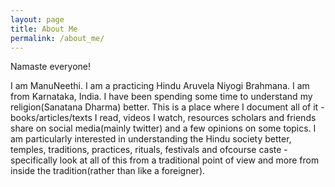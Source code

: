 ```yaml
---
layout: page
title: About Me
permalink: /about_me/
---
```


Namaste everyone!

I am ManuNeethi. I am a practicing Hindu Aruvela Niyogi Brahmana. I am from Karnataka, India. I have been spending some time to understand my religion(Sanatana Dharma) better. This is a place where I document all of it - books/articles/texts I read, videos I watch, resources scholars and friends share on social media(mainly twitter) and a few opinions on some topics. I am particularly interested in understanding the Hindu society better, temples, traditions, practices, rituals, festivals and ofcourse caste - specifically look at all of this from a traditional point of view and more from inside the tradition(rather than like a foreigner).

